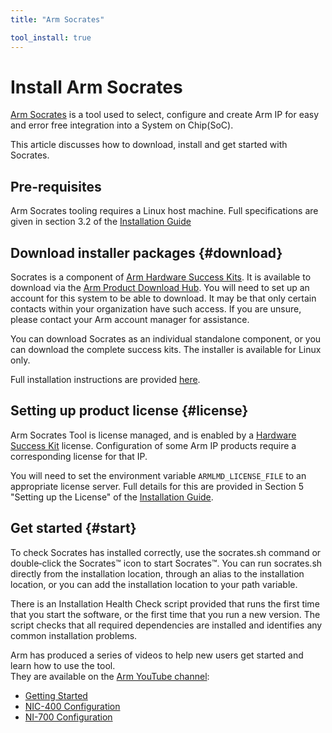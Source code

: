 ```yaml
---
title: "Arm Socrates"

tool_install: true
---
```


# Install Arm Socrates

[Arm Socrates](https://developer.arm.com/Tools%20and%20Software/Socrates) is a tool used to select, configure and create Arm IP for easy and error free integration into a System on Chip(SoC). 

This article discusses how to download, install and get started with Socrates.

## Pre-requisites

Arm Socrates tooling requires a Linux host machine. Full specifications are given in section 3.2 of the [Installation Guide](https://developer.arm.com/documentation/101400)

## Download installer packages {#download}

Socrates is a component of [Arm Hardware Success Kits](https://www.arm.com/products/development-tools/success-kits). It is available to download via the [Arm Product Download Hub](https://developer.arm.com/downloads). You will need to set up an account for this system to be able to download. It may be that only certain contacts within your organization have such access. If you are unsure, please contact your Arm account manager for assistance.

You can download Socrates as an individual standalone component, or you can download the complete success kits. The installer is available for Linux only.

Full installation instructions are provided [here](https://developer.arm.com/documentation/101400).

## Setting up product license {#license}

Arm Socrates Tool is license managed, and is enabled by a [Hardware Success Kit](https://www.arm.com/products/development-tools/success-kits) license. Configuration of some Arm IP products require a corresponding license for that IP.

You will need to set the environment variable `ARMLMD_LICENSE_FILE` to an appropriate license server. Full details for this are provided in Section 5 "Setting up the License" of the [Installation Guide](https://developer.arm.com/documentation/101400).

## Get started {#start}

To check Socrates has installed correctly, use the socrates.sh command or double‑click the Socrates™ icon to start Socrates™.
You can run socrates.sh directly from the installation location, through an alias to the installation location, or you can add the installation location to your path variable.

There is an Installation Health Check script provided that runs the first time that you start the software, or the first time that you run a new version. The script checks that all required dependencies are installed and identifies any common installation problems.

Arm has produced a series of videos to help new users get started and learn how to use the tool.\
They are available on the [Arm YouTube channel](https://www.youtube.com/c/arm):

 * [Getting Started](https://youtube.com/playlist?list=PLgyFKd2HIZlY_y7b5OTtyrso45q-eCM_s)
 * [NIC-400 Configuration](https://youtube.com/playlist?list=PLgyFKd2HIZlaQBfd8YEMwSQX_cWIxODgG)
 * [NI-700 Configuration](https://youtube.com/playlist?list=PLgyFKd2HIZlahIsHSSw7ViwiFxeBYc36b)